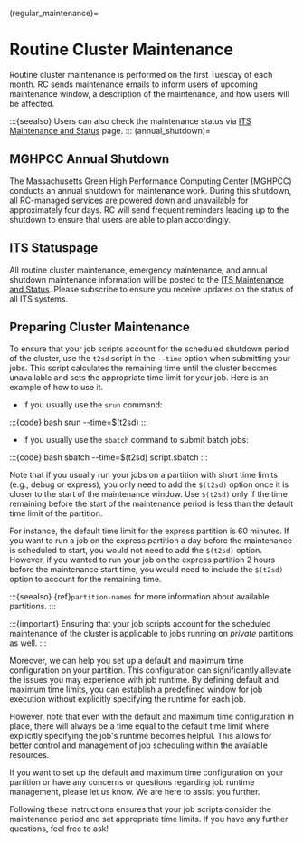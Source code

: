 (regular_maintenance)=

# Routine Cluster Maintenance

Routine cluster maintenance is performed on the first Tuesday of each month. RC sends maintenance emails to inform users of upcoming maintenance window, a description of the maintenance, and how users will be affected.

:::{seealso}
Users can also check the maintenance status via [ITS Maintenance and Status] page.
:::
(annual_shutdown)=
## MGHPCC Annual Shutdown

The Massachusetts Green High Performance Computing Center (MGHPCC) conducts an annual shutdown for maintenance work. During this shutdown, all RC-managed services are powered down and unavailable for approximately four days. RC will send frequent reminders leading up to the shutdown to ensure that users are able to plan accordingly.

## ITS Statuspage

All routine cluster maintenance, emergency maintenance, and annual shutdown maintenance information will be posted to the [ITS Maintenance and Status]. Please subscribe to ensure you receive updates on the status of all ITS systems.

## Preparing Cluster Maintenance

To ensure that your job scripts account for the scheduled shutdown period of the cluster, use the `t2sd` script in the `--time` option when submitting your jobs. This script calculates the remaining time until the cluster becomes unavailable and sets the appropriate time limit for your job. Here is an example of how to use it.

- If you usually use the `srun` command:

:::{code} bash
srun --time=$(t2sd) <srun args>
:::

- If you usually use the `sbatch` command to submit batch jobs:

:::{code} bash
sbatch --time=$(t2sd) script.sbatch
:::

Note that if you usually run your jobs on a partition with short time limits (e.g., debug or express), you only need to add the `$(t2sd)` option once it is closer to the start of the maintenance window. Use `$(t2sd)` only if the time remaining before the start of the maintenance period is less than the default time limit of the partition.

For instance, the default time limit for the express partition is 60 minutes. If you want to run a job on the express partition a day before the maintenance is scheduled to start, you would not need to add the `$(t2sd)` option. However, if you wanted to run your job on the express partition 2 hours before the maintenance start time, you would need to include the `$(t2sd)` option to account for the remaining time.

:::{seealso}
{ref}`partition-names` for more information about available partitions.
:::

:::{important}
Ensuring that your job scripts account for the scheduled maintenance of the cluster is applicable to jobs running on *private* partitions as well.
:::

Moreover, we can help you set up a default and maximum time configuration on your partition. This configuration can significantly alleviate the issues you may experience with job runtime. By defining default and maximum time limits, you can establish a predefined window for job execution without explicitly specifying the runtime for each job.

However, note that even with the default and maximum time configuration in place, there will always be a time equal to the default time limit where explicitly specifying the job's runtime becomes helpful. This allows for better control and management of job scheduling within the available resources.

If you want to set up the default and maximum time configuration on your partition or have any concerns or questions regarding job runtime management, please let us know. We are here to assist you further.

Following these instructions ensures that your job scripts consider the maintenance period and set appropriate time limits. If you have any further questions, feel free to ask!

[ITS Maintenance and Status]: https://northeastern.statuspage.io/